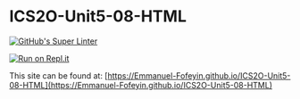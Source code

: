 # ICS2O-Unit5-08-HTML

[![GitHub's Super Linter](https://github.com/Emmanuel-Fofeyin/ICS2O-Unit5-08-HTML/workflows/GitHub's%20Super%20Linter/badge.svg)](https://github.com/Emmanuel-Fofeyin/ICS2O-Unit5-08-HTML/actions)

[![Run on Repl.it](https://repl.it/badge/github/Emmanuel-Fofeyin/ICS2O-Unit5-08-HTML)](https://repl.it/github/Emmanuel-Fofeyin/ICS2O-Unit5-08-HTML)

This site can be found at: [https://Emmanuel-Fofeyin.github.io/ICS2O-Unit5-08-HTML](https://Emmanuel-Fofeyin.github.io/ICS2O-Unit5-08-HTML)
